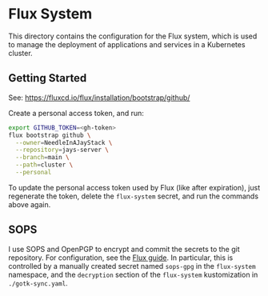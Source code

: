 # Flux System
This directory contains the configuration for the Flux system, which is used to manage the deployment of applications and services in a Kubernetes cluster.

## Getting Started

See: https://fluxcd.io/flux/installation/bootstrap/github/

Create a personal access token, and run:

```bash
export GITHUB_TOKEN=<gh-token>
flux bootstrap github \
  --owner=NeedleInAJayStack \
  --repository=jays-server \
  --branch=main \
  --path=cluster \
  --personal
```

To update the personal access token used by Flux (like after expiration), just regenerate the token, delete the `flux-system` secret, and run the commands above again.

## SOPS

I use SOPS and OpenPGP to encrypt and commit the secrets to the git repository. For configuration, see the [Flux guide](https://fluxcd.io/flux/guides/mozilla-sops/). In particular, this is controlled by a manually created secret named `sops-gpg` in the `flux-system` namespace, and the `decryption` section of the `flux-system` kustomization in `./gotk-sync.yaml`.
